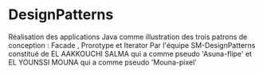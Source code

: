 # DesignPatterns
Réalisation des applications Java comme illustration des trois patrons de conception : Facade , Prorotype et Iterator Par l'équipe SM-DesignPatterns constitué de EL AAKKOUCHI SALMA qui a comme pseudo 'Asuna-flipe' et EL YOUNSSI MOUNA qui a comme pseudo 'Mouna-pixel'  
